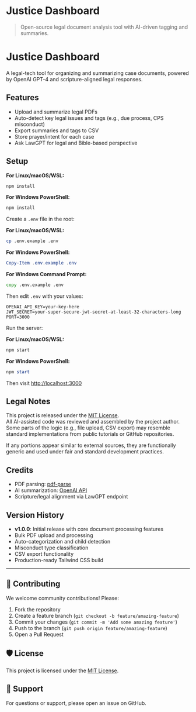 # Justice Dashboard

> Open-source legal document analysis tool with AI-driven tagging and summaries.

# Justice Dashboard

A legal-tech tool for organizing and summarizing case documents, powered by OpenAI GPT-4 and scripture-aligned legal responses.

## Features

- Upload and summarize legal PDFs
- Auto-detect key legal issues and tags (e.g., due process, CPS misconduct)
- Export summaries and tags to CSV
- Store prayer/intent for each case
- Ask LawGPT for legal and Bible-based perspective

## Setup

**For Linux/macOS/WSL:**
```bash
npm install
```

**For Windows PowerShell:**
```powershell
npm install
```

Create a `.env` file in the root:

**For Linux/macOS/WSL:**
```bash
cp .env.example .env
```

**For Windows PowerShell:**
```powershell
Copy-Item .env.example .env
```

**For Windows Command Prompt:**
```cmd
copy .env.example .env
```

Then edit `.env` with your values:
```
OPENAI_API_KEY=your-key-here
JWT_SECRET=your-super-secure-jwt-secret-at-least-32-characters-long
PORT=3000
```

Run the server:

**For Linux/macOS/WSL:**
```bash
npm start
```

**For Windows PowerShell:**
```powershell
npm start
```

Then visit [http://localhost:3000](http://localhost:3000)

## Legal Notes

This project is released under the [MIT License](./LICENSE).  
All AI-assisted code was reviewed and assembled by the project author.  
Some parts of the logic (e.g., file upload, CSV export) may resemble standard implementations from public tutorials or GitHub repositories.

If any portions appear similar to external sources, they are functionally generic and used under fair and standard development practices.

## Credits

- PDF parsing: [pdf-parse](https://www.npmjs.com/package/pdf-parse)
- AI summarization: [OpenAI API](https://platform.openai.com/)
- Scripture/legal alignment via LawGPT endpoint

## Version History
- **v1.0.0**: Initial release with core document processing features        
- Bulk PDF upload and processing
- Auto-categorization and child detection
- Misconduct type classification
- CSV export functionality
- Production-ready Tailwind CSS build

---

## 🤝 Contributing

We welcome community contributions! Please:

1. Fork the repository
2. Create a feature branch (`git checkout -b feature/amazing-feature`)
3. Commit your changes (`git commit -m 'Add some amazing feature'`)
4. Push to the branch (`git push origin feature/amazing-feature`)
5. Open a Pull Request

## 🛡 License

This project is licensed under the [MIT License](LICENSE).

## 📧 Support

For questions or support, please open an issue on GitHub.